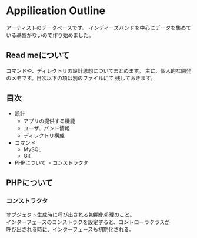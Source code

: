 # Appilication Outline
アーティストのデータベースです。
インディーズバンドを中心にデータを集めている基盤がないので作り始めました。

## Read meについて
コマンドや、ディレクトリの設計思想についてまとめます。
主に、個人的な開発のメモです。目次以下の項は別のファイルにて
残しておきます。

## 目次
- 設計
  - アプリの提供する機能
  - ユーザ、バンド情報
  - ディレクトリ構成
- コマンド
  - MySQL
  - Git
- PHPについて
  - コンストラクタ

## PHPについて
### コンストラクタ
オブジェクト生成時に呼び出される初期化処理のこと。 <br>
インターフェースのコンストラクを設定すると、コントローラクラスが <br>
呼び出される時に、インターフェースも初期化される。
